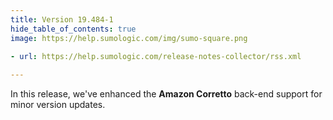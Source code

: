```yaml
---
title: Version 19.484-1
hide_table_of_contents: true
image: https://help.sumologic.com/img/sumo-square.png

- url: https://help.sumologic.com/release-notes-collector/rss.xml
  
---
```


In this release, we've enhanced the **Amazon Corretto** back-end support for minor version updates.
